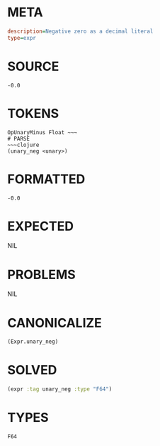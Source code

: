 # META
~~~ini
description=Negative zero as a decimal literal
type=expr
~~~
# SOURCE
~~~roc
-0.0
~~~
# TOKENS
~~~text
OpUnaryMinus Float ~~~
# PARSE
~~~clojure
(unary_neg <unary>)
~~~
# FORMATTED
~~~roc
-0.0
~~~
# EXPECTED
NIL
# PROBLEMS
NIL
# CANONICALIZE
~~~clojure
(Expr.unary_neg)
~~~
# SOLVED
~~~clojure
(expr :tag unary_neg :type "F64")
~~~
# TYPES
~~~roc
F64
~~~
